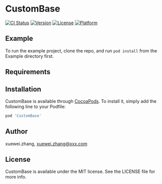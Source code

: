 # CustomBase

[![CI Status](https://img.shields.io/travis/xuewei.zhang/CustomBase.svg?style=flat)](https://travis-ci.org/xuewei.zhang/CustomBase)
[![Version](https://img.shields.io/cocoapods/v/CustomBase.svg?style=flat)](https://cocoapods.org/pods/CustomBase)
[![License](https://img.shields.io/cocoapods/l/CustomBase.svg?style=flat)](https://cocoapods.org/pods/CustomBase)
[![Platform](https://img.shields.io/cocoapods/p/CustomBase.svg?style=flat)](https://cocoapods.org/pods/CustomBase)

## Example

To run the example project, clone the repo, and run `pod install` from the Example directory first.

## Requirements

## Installation

CustomBase is available through [CocoaPods](https://cocoapods.org). To install
it, simply add the following line to your Podfile:

```ruby
pod 'CustomBase'
```

## Author

xuewei.zhang, xuewei.zhang@xxx.com

## License

CustomBase is available under the MIT license. See the LICENSE file for more info.
